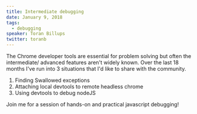 ```yaml
---
title: Intermediate debugging
date: January 9, 2018
tags:
  - debugging
speaker: Toran Billups
twitter: toranb
---
```


The Chrome developer tools are essential for problem solving but often the intermediate/ advanced features aren't widely known. Over the last 18 months I've run into 3 situations that I'd like to share with the community.

1. Finding Swallowed exceptions
1. Attaching local devtools to remote headless chrome
1. Using devtools to debug nodeJS

Join me for a session of hands-on and practical javascript debugging!
